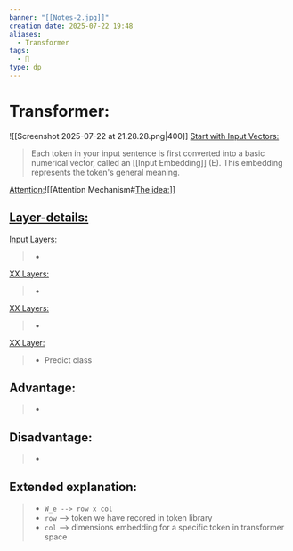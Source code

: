 ```yaml
---
banner: "[[Notes-2.jpg]]"
creation date: 2025-07-22 19:48
aliases:
  - Transformer
tags:
  - 🧠
type: dp
---
```

# Transformer:
![[Screenshot 2025-07-22 at 21.28.28.png|400]]
<u>Start with Input Vectors:</u>
> Each token in your input sentence is first converted into a basic numerical vector, called an [[Input Embedding]] (E). 
> This embedding represents the token's general meaning.

<u>Attention:</u>![[Attention Mechanism#<u>The idea:</u>]]



## <u>Layer-details:  </u>
<u>Input Layers: </u>
> - 
<u>XX Layers: </u>
> - 
<u>XX Layers: </u>
> - 
<u>XX Layer: </u>
> - Predict class

## Advantage:
> - 

## Disadvantage:
> - 

## Extended explanation:
> - `W_e --> row x col`
> - `row` --> token we have recored in token library
> - `col` --> dimensions embedding for a specific token in transformer space


